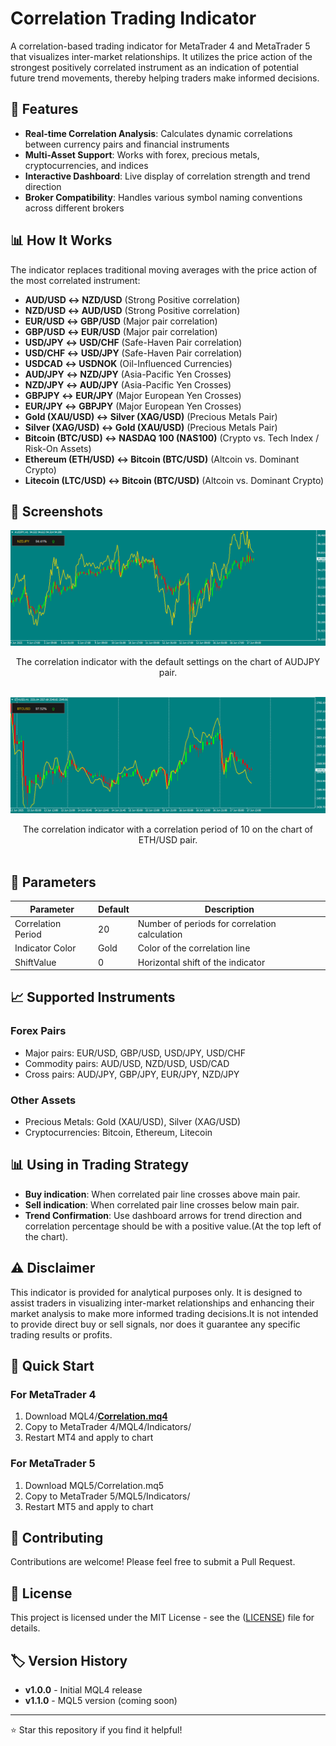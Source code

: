 # Correlation Trading Indicator

A correlation-based trading indicator for MetaTrader 4 and MetaTrader 5 that visualizes inter-market relationships. It utilizes the price action of the strongest positively correlated instrument as an indication of potential future trend movements, thereby helping traders make informed decisions.



## 🎯 Features
- **Real-time Correlation Analysis**: Calculates dynamic correlations between currency pairs and financial instruments
- **Multi-Asset Support**: Works with forex, precious metals, cryptocurrencies, and indices
- **Interactive Dashboard**: Live display of correlation strength and trend direction
- **Broker Compatibility**: Handles various symbol naming conventions across different brokers


## 📊 How It Works
The indicator replaces traditional moving averages with the price action of the most correlated instrument:
- **AUD/USD ↔ NZD/USD** (Strong Positive correlation)
- **NZD/USD ↔ AUD/USD** (Strong Positive correlation)
- **EUR/USD ↔ GBP/USD** (Major pair correlation)
- **GBP/USD ↔ EUR/USD** (Major pair correlation)
- **USD/JPY ↔ USD/CHF** (Safe-Haven Pair correlation)
- **USD/CHF ↔ USD/JPY** (Safe-Haven Pair correlation)
- **USDCAD ↔ USDNOK** (Oil-Influenced Currencies)
- **AUD/JPY ↔ NZD/JPY** (Asia-Pacific Yen Crosses)
- **NZD/JPY ↔ AUD/JPY** (Asia-Pacific Yen Crosses)
- **GBPJPY ↔ EUR/JPY** (Major European Yen Crosses)
- **EUR/JPY ↔ GBPJPY** (Major European Yen Crosses)
- **Gold (XAU/USD) ↔ Silver (XAG/USD)** (Precious Metals Pair)
- **Silver (XAG/USD) ↔ Gold (XAU/USD)** (Precious Metals Pair)
- **Bitcoin (BTC/USD) ↔ NASDAQ 100 (NAS100)** (Crypto vs. Tech Index / Risk-On Assets)
- **Ethereum (ETH/USD) ↔ Bitcoin (BTC/USD)** (Altcoin vs. Dominant Crypto)
- **Litecoin (LTC/USD) ↔ Bitcoin (BTC/USD)** (Altcoin vs. Dominant Crypto)


## 📸 Screenshots
![Correlation Indicator1](https://raw.githubusercontent.com/MuhammidKhaled/CorrelationIndicator/refs/heads/main/Images/correlation1.png "Correlation Indicator")
<div align="center">
  The correlation indicator with the default settings on the chart of AUDJPY pair.<br>
</div>
<br>

![Correlation Indicator2](https://raw.githubusercontent.com/MuhammidKhaled/CorrelationIndicator/refs/heads/main/Images/correlation2.png "Correlation Indicator")
<div align="center">
  The correlation indicator with a correlation period of 10 on the chart of ETH/USD pair.
</div>
<br>



## 🔧 Parameters
| **Parameter** | **Default** | **Description** |
|---|---|---|
| Correlation Period | 20 | Number of periods for correlation calculation |
| Indicator Color | Gold | Color of the correlation line |
| ShiftValue | 0 | Horizontal shift of the indicator |


## 📈 Supported Instruments
### Forex Pairs
- Major pairs: EUR/USD, GBP/USD, USD/JPY, USD/CHF
- Commodity pairs: AUD/USD, NZD/USD, USD/CAD
- Cross pairs: AUD/JPY, GBP/JPY, EUR/JPY, NZD/JPY
### Other Assets
- Precious Metals: Gold (XAU/USD), Silver (XAG/USD)
- Cryptocurrencies: Bitcoin, Ethereum, Litecoin


## 📊 Using in Trading Strategy
- **Buy indication**: When correlated pair line crosses above  main pair.
- **Sell indication**: When correlated pair line crosses below main pair.
- **Trend Confirmation**: Use dashboard arrows for trend direction and correlation percentage should be with a positive value.(At the top left of the chart).


## ⚠️ Disclaimer
This indicator is provided for analytical purposes only. It is designed to assist traders in visualizing inter-market relationships and enhancing their market analysis to make more informed trading decisions.It is not intended to provide direct buy or sell signals, nor does it guarantee any specific trading results or profits.


## 🚀 Quick Start
### For MetaTrader 4
1. Download MQL4/[**Correlation.mq4**](https://objects.githubusercontent.com/github-production-release-asset-2e65be/1001949681/63a03a8b-9667-433b-b407-e16475808981?X-Amz-Algorithm=AWS4-HMAC-SHA256&X-Amz-Credential=releaseassetproduction%2F20250618%2Fus-east-1%2Fs3%2Faws4_request&X-Amz-Date=20250618T131535Z&X-Amz-Expires=300&X-Amz-Signature=03b28cef05b7150d3ded4c07824d4aaf6a671956abc6900ab38c97d7e70a4540&X-Amz-SignedHeaders=host&response-content-disposition=attachment%3B%20filename%3DCorrelation.mq4&response-content-type=application%2Foctet-stream)
2. Copy to MetaTrader 4/MQL4/Indicators/
3. Restart MT4 and apply to chart
### For MetaTrader 5
1. Download MQL5/Correlation.mq5
2. Copy to MetaTrader 5/MQL5/Indicators/
3. Restart MT5 and apply to chart


## 🤝 Contributing
Contributions are welcome! Please feel free to submit a Pull Request.


## 📄 License
This project is licensed under the MIT License - see the ([LICENSE](LICENSE)) file for details.

## 🏷️ Version History
- **v1.0.0** - Initial MQL4 release
- **v1.1.0** - MQL5 version (coming soon)

___

⭐ Star this repository if you find it helpful!
